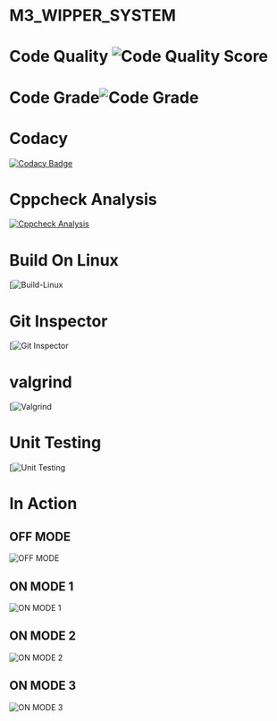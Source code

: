# M3_WIPPER_SYSTEM
# Code Quality ![Code Quality Score](https://api.codiga.io/project/33392/score/svg)
# Code Grade![Code Grade](https://api.codiga.io/project/33392/status/svg)
# Codacy 
[![Codacy Badge](https://app.codacy.com/project/badge/Grade/ff4cad57313d43628c988283945a7932)](https://www.codacy.com/gh/Gayathri-karthikeyan/M3_WIPER_SYSTEM/dashboard?utm_source=github.com&amp;utm_medium=referral&amp;utm_content=Gayathri-karthikeyan/M3_WIPER_SYSTEM&amp;utm_campaign=Badge_Grade)
# Cppcheck Analysis
[![Cppcheck Analysis](https://github.com/Gayathri-karthikeyan/M3_WIPER_SYSTEM/actions/workflows/cpp%20check.yml/badge.svg)](https://github.com/Gayathri-karthikeyan/M3_WIPER_SYSTEM/actions/workflows/cpp%20check.yml)
# Build On Linux
[![Build-Linux]()
# Git Inspector
[![Git Inspector]()
# valgrind
[![Valgrind]()
# Unit Testing
[![Unit Testing]()
# In Action
## OFF MODE
![OFF MODE](https://user-images.githubusercontent.com/92981586/168258579-9ec545b8-dfcb-4f52-bd2a-40c5dc823a76.PNG)
## ON MODE 1
![ON MODE 1](https://user-images.githubusercontent.com/92981586/168258667-dcf16c1f-6051-4d49-9360-2030cee9280e.PNG)
## ON MODE 2
![ON MODE 2](https://user-images.githubusercontent.com/92981586/168259695-228b7d78-b590-4460-b2b8-3448dbfa38e6.png)
## ON MODE 3
![ON MODE 3](https://user-images.githubusercontent.com/92981586/168259791-94b13ec4-45f0-479a-aa15-d696d4b618a6.PNG)

